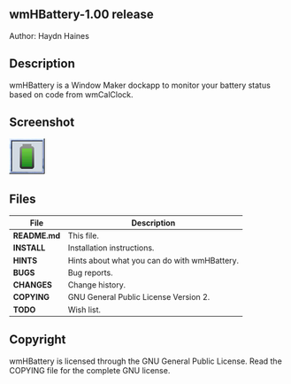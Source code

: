 ## wmHBattery-1.00 release
Author: Haydn Haines
		
  
## Description
wmHBattery is a Window Maker dockapp to monitor your battery status based on code from wmCalClock.


## Screenshot
![Alt text](/wmHBattery.gif?raw=true)


## Files
| File			| Description 					|
| --------------------- | --------------------------------------------- |
| **README.md**		| This file. 					|
| **INSTALL**		| Installation instructions. 			|
| **HINTS** 		| Hints about what you can do with wmHBattery. 	|
| **BUGS**		| Bug reports. 					|
| **CHANGES** 		| Change history. 				|
| **COPYING**		| GNU General Public License Version 2. 	|
| **TODO**		| Wish list. 					|
	

## Copyright
wmHBattery is licensed through the GNU General Public License.
Read the COPYING file for the complete GNU license.
